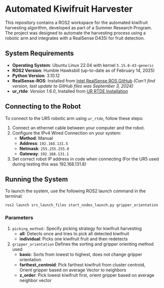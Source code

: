 # Automated Kiwifruit Harvester

This repository contains a ROS2 workspace for the automated kiwifruit harvesting algorithm, developed as part of a Summer Research Program. The project was designed to automate the harvesting process using a robotic arm and integrates with a RealSense D435i for fruit detection.

## System Requirements

- **Operating System**: Ubuntu Linux 22.04 with kernel `5.15.0-43-generic`
- **ROS2 Version**: Humble Hawksbill (up-to-date as of February 14, 2025)
- **Python Version**: 3.10.12
- **RealSense-ROS**: Installed from [Intel RealSense ROS GitHub](https://github.com/IntelRealSense/realsense-ros)  *(Can't find version, last update to GitHub files was September 3, 2024)*
- **ur_rtde**: *Version 1.6.0*, Installed from [UR RTDE Installation](https://sdurobotics.gitlab.io/ur_rtde/installation/installation.html)

## Connecting to the Robot

To connect to the UR5 robotic arm using `ur_rtde`, follow these steps:
1. Connect an ethernet cable between your computer and the robot.
2. Configure the IPv4 Wired Connection on your system:
   - **Method**: Manual
   - **Address**: `192.168.131.5`
   - **Netmask**: `255.255.255.0`
   - **Gateway**: `192.168.131.1`
3. Set correct robot IP address in code when connecting (For the UR5 used during testing this was 192.168.131.8)

## Running the System

To launch the system, use the following ROS2 launch command in the terminal:

```bash
ros2 launch srs_launch_files start_nodes_launch.py gripper_orientation:=(parameter default=basic) picking_method:=(parameter default=individual)
```
### Parameters
1. `picking_method:` Specify picking strategy for kiwifruit harvesting
   - **all**:    Detects once and tries to pick all detected kiwifruit
   - **individual**:    Picks one kiwifruit fruit and then redetects
2. `gripper_orientation` Defines the sorting and gripper orienting method used
   - **basic**:    Sorts from lowest to highest, does not change gripper orientation
   - **farthest_centroid**:   Pick farthest kiwifruit from cluster centroid, Orient gripper based on average Vector to neighbors
   - **z_order**:   Pick lowest kiwifruit first, orient gripper based on average neighbor vector
